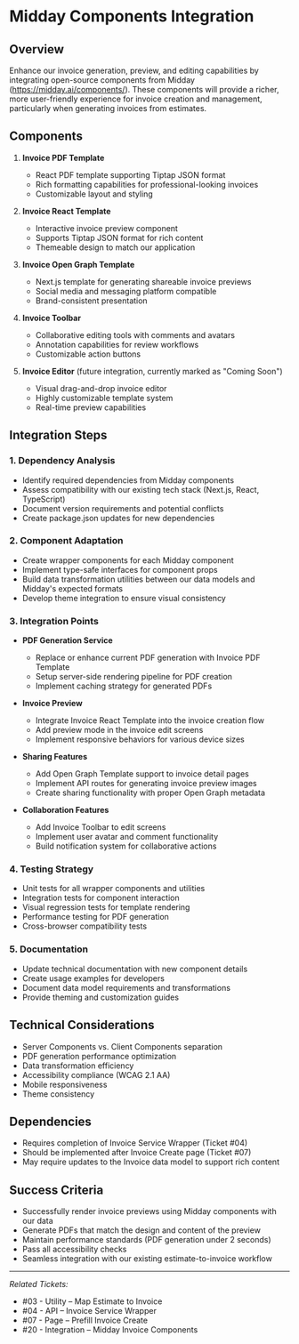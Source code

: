 # Midday Components Integration

## Overview

Enhance our invoice generation, preview, and editing capabilities by integrating open-source components from Midday (https://midday.ai/components/). These components will provide a richer, more user-friendly experience for invoice creation and management, particularly when generating invoices from estimates.

## Components

1. **Invoice PDF Template**
   - React PDF template supporting Tiptap JSON format
   - Rich formatting capabilities for professional-looking invoices
   - Customizable layout and styling

2. **Invoice React Template**
   - Interactive invoice preview component
   - Supports Tiptap JSON format for rich content
   - Themeable design to match our application

3. **Invoice Open Graph Template**
   - Next.js template for generating shareable invoice previews
   - Social media and messaging platform compatible
   - Brand-consistent presentation

4. **Invoice Toolbar**
   - Collaborative editing tools with comments and avatars
   - Annotation capabilities for review workflows
   - Customizable action buttons

5. **Invoice Editor** (future integration, currently marked as "Coming Soon")
   - Visual drag-and-drop invoice editor
   - Highly customizable template system
   - Real-time preview capabilities

## Integration Steps

### 1. Dependency Analysis

- Identify required dependencies from Midday components
- Assess compatibility with our existing tech stack (Next.js, React, TypeScript)
- Document version requirements and potential conflicts
- Create package.json updates for new dependencies

### 2. Component Adaptation

- Create wrapper components for each Midday component
- Implement type-safe interfaces for component props
- Build data transformation utilities between our data models and Midday's expected formats
- Develop theme integration to ensure visual consistency

### 3. Integration Points

- **PDF Generation Service**
  - Replace or enhance current PDF generation with Invoice PDF Template
  - Setup server-side rendering pipeline for PDF creation
  - Implement caching strategy for generated PDFs

- **Invoice Preview**
  - Integrate Invoice React Template into the invoice creation flow
  - Add preview mode in the invoice edit screens
  - Implement responsive behaviors for various device sizes

- **Sharing Features**
  - Add Open Graph Template support to invoice detail pages
  - Implement API routes for generating invoice preview images
  - Create sharing functionality with proper Open Graph metadata

- **Collaboration Features**
  - Add Invoice Toolbar to edit screens
  - Implement user avatar and comment functionality
  - Build notification system for collaborative actions

### 4. Testing Strategy

- Unit tests for all wrapper components and utilities
- Integration tests for component interaction
- Visual regression tests for template rendering
- Performance testing for PDF generation
- Cross-browser compatibility tests

### 5. Documentation

- Update technical documentation with new component details
- Create usage examples for developers
- Document data model requirements and transformations
- Provide theming and customization guides

## Technical Considerations

- Server Components vs. Client Components separation
- PDF generation performance optimization
- Data transformation efficiency
- Accessibility compliance (WCAG 2.1 AA)
- Mobile responsiveness
- Theme consistency

## Dependencies

- Requires completion of Invoice Service Wrapper (Ticket #04)
- Should be implemented after Invoice Create page (Ticket #07)
- May require updates to the Invoice data model to support rich content

## Success Criteria

- Successfully render invoice previews using Midday components with our data
- Generate PDFs that match the design and content of the preview
- Maintain performance standards (PDF generation under 2 seconds)
- Pass all accessibility checks
- Seamless integration with our existing estimate-to-invoice workflow

---

*Related Tickets:*
- #03 - Utility – Map Estimate to Invoice
- #04 - API – Invoice Service Wrapper
- #07 - Page – Prefill Invoice Create
- #20 - Integration – Midday Invoice Components 